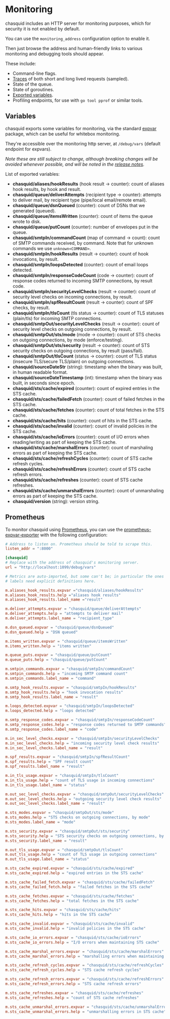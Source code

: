 
# Monitoring

chasquid includes an HTTP server for monitoring purposes, which for security
it is not enabled by default.

You can use the `monitoring_address` configuration option to enable it.

Then just browse the address and human-friendly links to various monitoring
and debugging tools should appear.

These include:

- Command-line flags.
- [Traces](https://godoc.org/golang.org/x/net/trace) of both short and long
  lived requests (sampled).
- State of the queue.
- State of goroutines.
- [Exported variables](#variables).
- Profiling endpoints, for use with `go tool pprof` or similar tools.


## Variables

chasquid exports some variables for monitoring, via the standard
[expvar](https://golang.org/pkg/expvar/) package, which can be useful for
whitebox monitoring.

They're accessible over the monitoring http server, at `/debug/vars` (default
endpoint for expvars).

*Note these are still subject to change, although breaking changes will be
avoided whenever possible, and will be noted in the [release
notes](relnotes.md).*

List of exported variables:

- **chasquid/aliases/hookResults** (hook result -> counter): count of aliases
  hook results, by hook and result.
- **chasquid/queue/deliverAttempts** (recipient type -> counter): attempts to
  deliver mail, by recipient type (pipe/local email/remote email).
- **chasquid/queue/dsnQueued** (counter): count of DSNs that we generated
  (queued).
- **chasquid/queue/itemsWritten** (counter): count of items the queue wrote to
  disk.
- **chasquid/queue/putCount** (counter): number of envelopes put in the queue.
- **chasquid/smtpIn/commandCount** (map of command -> count): count of SMTP
  commands received, by command. Note that for unknown commands we use
  `unknown<COMMAND>`.
- **chasquid/smtpIn/hookResults** (result -> counter): count of hook
  invocations, by result.
- **chasquid/smtpIn/loopsDetected** (counter): count of email loops detected.
- **chasquid/smtpIn/responseCodeCount** (code -> counter): count of response
  codes returned to incoming SMTP connections, by result code.
- **chasquid/smtpIn/securityLevelChecks** (result -> counter): count of
  security level checks on incoming connections, by result.
- **chasquid/smtpIn/spfResultCount** (result -> counter): count of SPF checks,
  by result.
- **chasquid/smtpIn/tlsCount** (tls status -> counter): count of TLS statuses
  (plain/tls) for incoming SMTP connections.
- **chasquid/smtpOut/securityLevelChecks** (result -> counter): count of
  security level checks on outgoing connections, by result.
- **chasquid/smtpOut/sts/mode** (mode -> counter): count of STS checks on
  outgoing connections, by mode (enforce/testing).
- **chasquid/smtpOut/sts/security** (result -> counter): count of STS security
  checks on outgoing connections, by result (pass/fail).
- **chasquid/smtpOut/tlsCount** (status -> counter): count of TLS status
  (insecure TLS/secure TLS/plain) on outgoing connections.
- **chasquid/sourceDateStr** (string): timestamp when the binary was built, in
  human readable format.
- **chasquid/sourceDateTimestamp** (int): timestamp when the binary was built,
  in seconds since epoch.
- **chasquid/sts/cache/expired** (counter): count of expired entries in the
  STS cache.
- **chasquid/sts/cache/failedFetch** (counter): count of failed fetches in the
  STS cache.
- **chasquid/sts/cache/fetches** (counter): count of total fetches in the STS
  cache.
- **chasquid/sts/cache/hits** (counter): count of hits in the STS cache.
- **chasquid/sts/cache/invalid** (counter): count of invalid policies in the
  STS cache.
- **chasquid/sts/cache/ioErrors** (counter): count of I/O errors when
  reading/writing as part of keeping the STS cache.
- **chasquid/sts/cache/marshalErrors** (counter): count of marshaling errors
  as part of keeping the STS cache.
- **chasquid/sts/cache/refreshCycles** (counter): count of STS cache refresh
  cycles.
- **chasquid/sts/cache/refreshErrors** (counter): count of STS cache refresh
  errors.
- **chasquid/sts/cache/refreshes** (counter): count of STS cache refreshes.
- **chasquid/sts/cache/unmarshalErrors** (counter): count of unmarshaling
  errors as part of keeping the STS cache.
- **chasquid/version** (string): version string.


## Prometheus

To monitor chasquid using [Prometheus](https://prometheus.io), you can use the
[prometheus-expvar-exporter](https://blitiri.com.ar/git/r/prometheus-expvar-exporter/b/master/t/f=README.md.html)
with the following configuration:

```toml
# Address to listen on. Prometheus should be told to scrape this.
listen_addr = ":8000"

[chasquid]
# Replace with the address of chasquid's monitoring server.
url = "http://localhost:1099/debug/vars"

# Metrics are auto-imported, but some can't be; in particular the ones with
# labels need explicit definitions here.

m.aliases_hook_results.expvar ="chasquid/aliases/hookResults"
m.aliases_hook_results.help ="aliases hook results"
m.aliases_hook_results.label_name ="result"

m.deliver_attempts.expvar = "chasquid/queue/deliverAttempts"
m.deliver_attempts.help = "attempts to deliver mail"
m.deliver_attempts.label_name = "recipient_type"

m.dsn_queued.expvar = "chasquid/queue/dsnQueued"
m.dsn_queued.help = "DSN queued"

m.items_written.expvar = "chasquid/queue/itemsWritten"
m.items_written.help = "items written"

m.queue_puts.expvar = "chasquid/queue/putCount"
m.queue_puts.help = "chasquid/queue/putCount"

m.smtpin_commands.expvar = "chasquid/smtpIn/commandCount"
m.smtpin_commands.help = "incoming SMTP command count"
m.smtpin_commands.label_name = "command"

m.smtp_hook_results.expvar = "chasquid/smtpIn/hookResults"
m.smtp_hook_results.help = "hook invocation results"
m.smtp_hook_results.label_name = "result"

m.loops_detected.expvar = "chasquid/smtpIn/loopsDetected"
m.loops_detected.help = "loops detected"

m.smtp_response_codes.expvar = "chasquid/smtpIn/responseCodeCount"
m.smtp_response_codes.help = "response codes returned to SMTP commands"
m.smtp_response_codes.label_name = "code"

m.in_sec_level_checks.expvar = "chasquid/smtpIn/securityLevelChecks"
m.in_sec_level_checks.help = "incoming security level check results"
m.in_sec_level_checks.label_name = "result"

m.spf_results.expvar = "chasquid/smtpIn/spfResultCount"
m.spf_results.help = "SPF result count"
m.spf_results.label_name = "result"

m.in_tls_usage.expvar = "chasquid/smtpIn/tlsCount"
m.in_tls_usage.help = "count of TLS usage in incoming connections"
m.in_tls_usage.label_name = "status"

m.out_sec_level_checks.expvar = "chasquid/smtpOut/securityLevelChecks"
m.out_sec_level_checks.help = "outgoing security level check results"
m.out_sec_level_checks.label_name = "result"

m.sts_modes.expvar = "chasquid/smtpOut/sts/mode"
m.sts_modes.help = "STS checks on outgoing connections, by mode"
m.sts_modes.label_name = "mode"

m.sts_security.expvar = "chasquid/smtpOut/sts/security"
m.sts_security.help = "STS security checks on outgoing connections, by result"
m.sts_security.label_name = "result"

m.out_tls_usage.expvar = "chasquid/smtpOut/tlsCount"
m.out_tls_usage.help = "count of TLS usage in outgoing connections"
m.out_tls_usage.label_name = "status"

m.sts_cache_expired.expvar = "chasquid/sts/cache/expired"
m.sts_cache_expired.help = "expired entries in the STS cache"

m.sts_cache_failed_fetch.expvar = "chasquid/sts/cache/failedFetch"
m.sts_cache_failed_fetch.help = "failed fetches in the STS cache"

m.sts_cache_fetches.expvar = "chasquid/sts/cache/fetches"
m.sts_cache_fetches.help = "total fetches in the STS cache"

m.sts_cache_hits.expvar = "chasquid/sts/cache/hits"
m.sts_cache_hits.help = "hits in the STS cache"

m.sts_cache_invalid.expvar = "chasquid/sts/cache/invalid"
m.sts_cache_invalid.help = "invalid policies in the STS cache"

m.sts_cache_io_errors.expvar = "chasquid/sts/cache/ioErrors"
m.sts_cache_io_errors.help = "I/O errors when maintaining STS cache"

m.sts_cache_marshal_errors.expvar = "chasquid/sts/cache/marshalErrors"
m.sts_cache_marshal_errors.help = "marshalling errors when maintaining STS cache"

m.sts_cache_refresh_cycles.expvar = "chasquid/sts/cache/refreshCycles"
m.sts_cache_refresh_cycles.help = "STS cache refresh cycles"

m.sts_cache_refresh_errors.expvar = "chasquid/sts/cache/refreshErrors"
m.sts_cache_refresh_errors.help = "STS cache refresh errors"

m.sts_cache_refreshes.expvar = "chasquid/sts/cache/refreshes"
m.sts_cache_refreshes.help = "count of STS cache refreshes"

m.sts_cache_unmarshal_errors.expvar = "chasquid/sts/cache/unmarshalErrors"
m.sts_cache_unmarshal_errors.help = "unmarshalling errors in STS cache"
```
